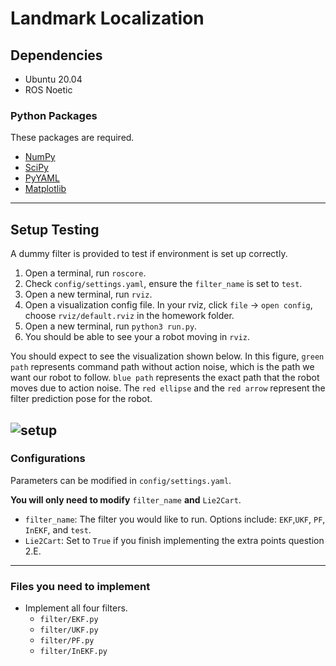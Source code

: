 # Landmark Localization

## Dependencies
* Ubuntu 20.04
* ROS Noetic

### Python Packages
These packages are required.
* [NumPy](https://numpy.org/)
* [SciPy](https://scipy.org/)
* [PyYAML](https://pypi.org/project/PyYAML/)
* [Matplotlib](https://pypi.org/project/matplotlib/)

---
## Setup Testing
A dummy filter is provided to test if environment is set up correctly.
1. Open a terminal, run ```roscore```.
2. Check `config/settings.yaml`, ensure the `filter_name` is set to `test`.
3. Open a new terminal, run ```rviz```.
4. Open a visualization config file. In your rviz, click `file` -> `open config`, choose `rviz/default.rviz` in the homework folder.
5. Open a new terminal, run ```python3 run.py```.
6. You should be able to see your a robot moving in `rviz`.
<!-- 
**Note:** We include a dummy filter in the code, which allows you to test if you have set up your environment correctly. To run the dummy filter, set `filter_name` to `test` in `config/settings.yaml` and do `python3 run.py`. -->
You should expect to see the visualization shown below. In this figure, `green path` represents command path without action noise, which is the path we want our robot to follow. `blue path` represents the exact path that the robot moves due to action noise. The `red ellipse` and the `red arrow` represent the filter prediction pose for the robot.

![setup](img/result-ekf.gif)
---
### Configurations
Parameters can be modified in `config/settings.yaml`.

**You will only need to modify** `filter_name` **and** `Lie2Cart`.

* `filter_name`: The filter you would like to run. Options include: `EKF`,`UKF`, `PF`, `InEKF`, and `test`.
* `Lie2Cart`: Set to `True` if you finish implementing the extra points question 2.E.

---
### Files you need to implement
* Implement all four filters. 
  * `filter/EKF.py`
  * `filter/UKF.py`
  * `filter/PF.py`
  * `filter/InEKF.py`
<!-- --- -->
<!-- ## Visualization
We set up the visualization in rviz for you. To visualize the results in rviz, please follow the below steps:

1. In one terminal, open rviz.
2. In rviz, click `file` -> `open config`.
3. Choose `rviz/default.rviz` in the homework folder.
4. Open a new terminal, run your filter. You should be able to see a visualization of the filter. -->
